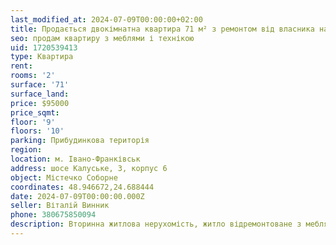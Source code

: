 ```yaml
---
last_modified_at: 2024-07-09T00:00:00+02:00
title: Продається двокімнатна квартира 71 м² з ремонтом від власника на Калуському шосе
seo: продам квартиру з меблями і технікою
uid: 1720539413
type: Квартира
rent:
rooms: '2'
surface: '71'
surface_land:
price: $95000
price_sqmt:
floor: '9'
floors: '10'
parking: Прибудинкова територія
region:
location: м. Івано-Франківськ
address: шосе Калуське, 3, корпус 6
object: Містечко Соборне
coordinates: 48.946672,24.688444
date: 2024-07-09T00:00:00.000Z
seller: Віталій Винник
phone: 380675850094
description: Вторинна житлова нерухомість, житло відремонтоване з меблями і технікою, придатне і готове для проживання
---
```

